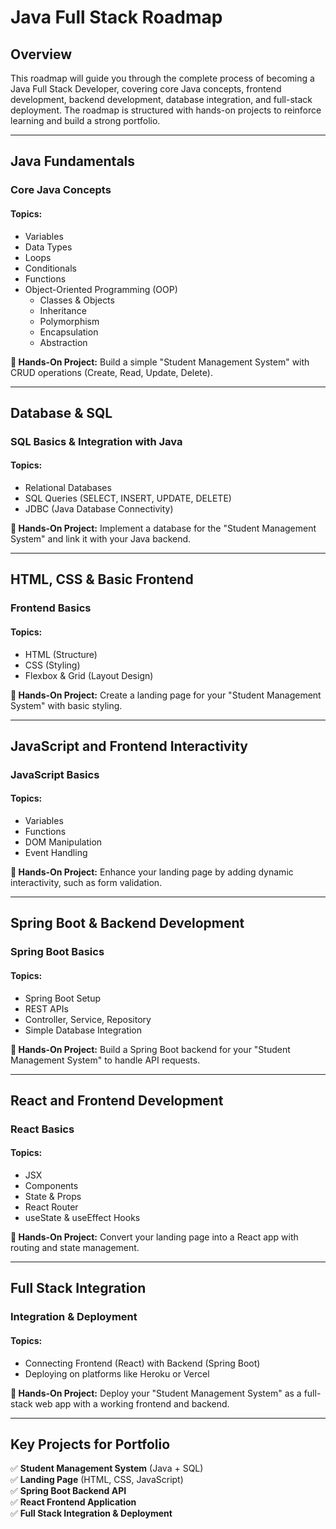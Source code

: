 # Java Full Stack Roadmap

## Overview
This roadmap will guide you through the complete process of becoming a Java Full Stack Developer, covering core Java concepts, frontend development, backend development, database integration, and full-stack deployment. The roadmap is structured with hands-on projects to reinforce learning and build a strong portfolio.

---
## Java Fundamentals
### Core Java Concepts
#### Topics:
- Variables
- Data Types
- Loops
- Conditionals
- Functions
- Object-Oriented Programming (OOP)
  - Classes & Objects
  - Inheritance
  - Polymorphism
  - Encapsulation
  - Abstraction

**📌 Hands-On Project:** Build a simple "Student Management System" with CRUD operations (Create, Read, Update, Delete).

---
## Database & SQL
### SQL Basics & Integration with Java
#### Topics:
- Relational Databases
- SQL Queries (SELECT, INSERT, UPDATE, DELETE)
- JDBC (Java Database Connectivity)

**📌 Hands-On Project:** Implement a database for the "Student Management System" and link it with your Java backend.

---
## HTML, CSS & Basic Frontend
### Frontend Basics
#### Topics:
- HTML (Structure)
- CSS (Styling)
- Flexbox & Grid (Layout Design)

**📌 Hands-On Project:** Create a landing page for your "Student Management System" with basic styling.

---
## JavaScript and Frontend Interactivity
### JavaScript Basics
#### Topics:
- Variables
- Functions
- DOM Manipulation
- Event Handling

**📌 Hands-On Project:** Enhance your landing page by adding dynamic interactivity, such as form validation.

---
## Spring Boot & Backend Development
### Spring Boot Basics
#### Topics:
- Spring Boot Setup
- REST APIs
- Controller, Service, Repository
- Simple Database Integration

**📌 Hands-On Project:** Build a Spring Boot backend for your "Student Management System" to handle API requests.

---
## React and Frontend Development
### React Basics
#### Topics:
- JSX
- Components
- State & Props
- React Router
- useState & useEffect Hooks

**📌 Hands-On Project:** Convert your landing page into a React app with routing and state management.

---
## Full Stack Integration
### Integration & Deployment
#### Topics:
- Connecting Frontend (React) with Backend (Spring Boot)
- Deploying on platforms like Heroku or Vercel

**📌 Hands-On Project:** Deploy your "Student Management System" as a full-stack web app with a working frontend and backend.

---
## Key Projects for Portfolio
✅ **Student Management System** (Java + SQL)<br>
✅ **Landing Page** (HTML, CSS, JavaScript)<br>
✅ **Spring Boot Backend API**<br>
✅ **React Frontend Application**<br>
✅ **Full Stack Integration & Deployment**
